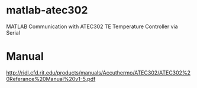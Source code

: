 # matlab-atec302
MATLAB Communication with ATEC302 TE Temperature Controller via Serial

# Manual
http://ridl.cfd.rit.edu/products/manuals/Accuthermo/ATEC302/ATEC302%20Referance%20Manual%20v1-5.pdf